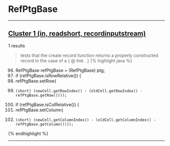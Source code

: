 # RefPtgBase

***

## [Cluster 1 (in, readshort, recordinputstream)](./1)
1 results
> tests that the create record function returns a properly constructed record in the case of a { @ link . } 
{% highlight java %}
96. RefPtgBase refPtgBase = (RefPtgBase) ptg;
98. if (refPtgBase.isRowRelative()) {
99.   refPtgBase.setRow(
100.     (short) (newCell.getRowIndex() - (oldCell.getRowIndex() - refPtgBase.getRow())));
103. if (refPtgBase.isColRelative()) {
104.   refPtgBase.setColumn(
105.     (short) (newCell.getColumnIndex() - (oldCell.getColumnIndex() - refPtgBase.getColumn())));
{% endhighlight %}

***

